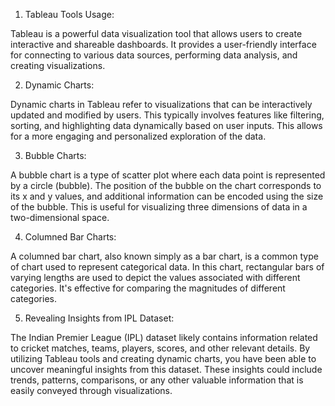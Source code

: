 1. Tableau Tools Usage:

Tableau is a powerful data visualization tool that allows users to create interactive and shareable dashboards. It provides a user-friendly interface for connecting to various data sources, performing data analysis, and creating visualizations.

2. Dynamic Charts:

Dynamic charts in Tableau refer to visualizations that can be interactively updated and modified by users. This typically involves features like filtering, sorting, and highlighting data dynamically based on user inputs. This allows for a more engaging and personalized exploration of the data.

3. Bubble Charts:

A bubble chart is a type of scatter plot where each data point is represented by a circle (bubble). The position of the bubble on the chart corresponds to its x and y values, and additional information can be encoded using the size of the bubble. This is useful for visualizing three dimensions of data in a two-dimensional space.

4. Columned Bar Charts:

A columned bar chart, also known simply as a bar chart, is a common type of chart used to represent categorical data. In this chart, rectangular bars of varying lengths are used to depict the values associated with different categories. It's effective for comparing the magnitudes of different categories.

5. Revealing Insights from IPL Dataset:

The Indian Premier League (IPL) dataset likely contains information related to cricket matches, teams, players, scores, and other relevant details. By utilizing Tableau tools and creating dynamic charts, you have been able to uncover meaningful insights from this dataset. These insights could include trends, patterns, comparisons, or any other valuable information that is easily conveyed through visualizations.
